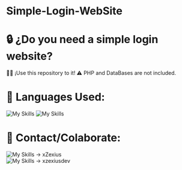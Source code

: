 ﻿# Simple-Login-WebSite

<h1>🔒 ¿Do you need a simple login website?</h1>

🫴🏻 ¡Use this repository to it!
⚠️ PHP and DataBases are not included.

<h1>👅 Languages Used:</h1>

![My Skills](https://skillicons.dev/icons?i=html)
![My Skills](https://skillicons.dev/icons?i=css)

<h1>💬 Contact/Colaborate:</h1>

![My Skills](https://skillicons.dev/icons?i=discord) -> xZexius <br>
![My Skills](https://skillicons.dev/icons?i=twitter) -> xzexiusdev
